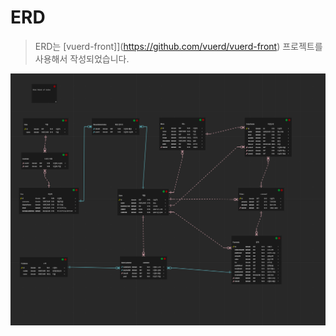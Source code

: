 # ERD

> ERD는 [vuerd-front]](https://github.com/vuerd/vuerd-front) 프로젝트를 사용해서 작성되었습니다.

![erd](./mini-pos.png)
